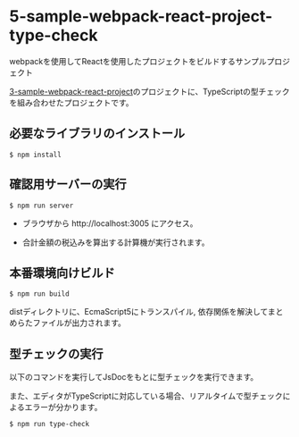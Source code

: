 # 5-sample-webpack-react-project-type-check

webpackを使用してReactを使用したプロジェクトをビルドするサンプルプロジェクト

[3-sample-webpack-react-project](https://github.com/jsuzuki20120311/devsumi-2018-15-d-2/tree/work/3-sample-webpack-react-project)のプロジェクトに、TypeScriptの型チェックを組み合わせたプロジェクトです。


## 必要なライブラリのインストール

```
$ npm install
```


## 確認用サーバーの実行

```
$ npm run server
```

 * ブラウザから http://localhost:3005 にアクセス。

 * 合計金額の税込みを算出する計算機が実行されます。

## 本番環境向けビルド

```
$ npm run build
```

distディレクトリに、EcmaScript5にトランスパイル, 依存関係を解決してまとめらたファイルが出力されます。



## 型チェックの実行

以下のコマンドを実行してJsDocをもとに型チェックを実行できます。

また、エディタがTypeScriptに対応している場合、リアルタイムで型チェックによるエラーが分かります。

```
$ npm run type-check
```

